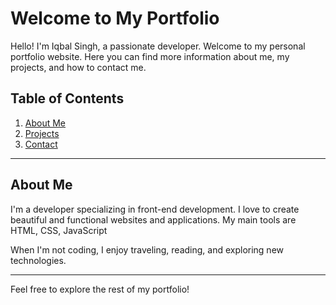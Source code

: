 # Welcome to My Portfolio

Hello! I'm Iqbal Singh, a passionate developer. Welcome to my personal portfolio website. Here you can find more information about me, my projects, and how to contact me.

## Table of Contents
1. [About Me](#about-me)
2. [Projects](projects.md)
3. [Contact](contact.md)

---

## About Me

I'm a developer specializing in front-end development. I love to create beautiful and functional websites and applications. My main tools are HTML, CSS, JavaScript

When I'm not coding, I enjoy traveling, reading, and exploring new technologies.

---

Feel free to explore the rest of my portfolio!

